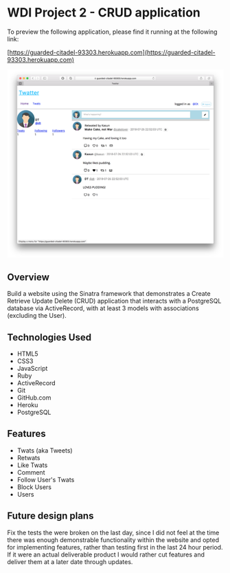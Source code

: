 # WDI Project 2 - CRUD application

To preview the following application, please find it running at the following link:

[https://guarded-citadel-93303.herokuapp.com](https://guarded-citadel-93303.herokuapp.com)

![A screenshot of the Twitter-clone website](example.png)

## Overview

Build a website using the Sinatra framework that demonstrates a Create Retrieve
Update Delete (CRUD) application that interacts with a PostgreSQL database via
ActiveRecord, with at least 3 models with associations (excluding the User).

## Technologies Used

- HTML5
- CSS3
- JavaScript
- Ruby
- ActiveRecord
- Git
- GitHub.com
- Heroku
- PostgreSQL

## Features

- Twats (aka Tweets)
- Retwats
- Like Twats
- Comment
- Follow User's Twats
- Block Users
- Users


## Future design plans

Fix the tests the were broken on the last day, since I did not feel at the time
there was enough demonstrable functionality within the website and opted for
implementing features, rather than testing first in the last 24 hour period. If
it were an actual deliverable product I would rather cut features and deliver
them at a later date through updates.
